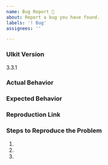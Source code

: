 ```yaml
---
name: Bug Report 🐛
about: Report a bug you have found.
labels: '! Bug'
assignees: ''

---
```


<!--

👋 Hi, thank you for using UIKit!

Please open an issues only for a bug report or feature request. Make sure no one else else has already opened a similar issue. If you need help or have questions about UIkit, there are few places to start:

- Search our public documentation: https://getuikit.com/docs
- Ask the community in the Discord chat: https://discord.gg/NEt4Pv7
- Look for an answer on Stack Overflow: https://stackoverflow.com/questions/ask?tags=getuikit

-->

### UIkit Version

<!-- Check if the issue is reproducible with the latest stable version. -->
3.3.1

### Actual Behavior

<!-- What happened? Screenshots please, if relevant! -->

### Expected Behavior

<!-- What should have happened? -->

### Reproduction Link

<!-- A minimal Codepen that can reproduce the bug. Start with this [Codepen template](http://codepen.io/anon/pen/XMpryM) -->

### Steps to Reproduce the Problem

1.
2.
3.
